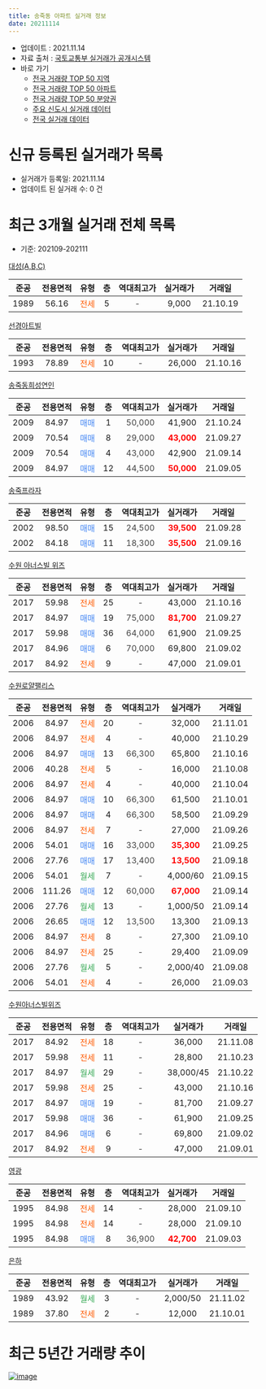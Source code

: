 ```yaml
---
title: 송죽동 아파트 실거래 정보
date: 20211114
---
```


* 업데이트 : 2021.11.14
* 자료 출처 : [국토교통부 실거래가 공개시스템](http://rt.molit.go.kr)
* 바로 가기
    * [전국 거래량 TOP 50 지역](https://apt-info.github.io/apt-trade-info/tr)
    * [전국 거래량 TOP 50 아파트](https://apt-info.github.io/apt-trade-info/ta)
    * [전국 거래량 TOP 50 분양권](https://apt-info.github.io/apt-trade-info/tb)
    * [주요 신도시 실거래 데이터](https://apt-info.github.io/apt-trade-info/newtown)
    * [전국 실거래 데이터](https://apt-info.github.io/apt-trade-info/all)



<script async src="https://pagead2.googlesyndication.com/pagead/js/adsbygoogle.js"></script>
<!-- 기본광고 -->
<ins class="adsbygoogle"
     style="display:block"
     data-ad-client="ca-pub-1142216861245946"
     data-ad-slot="4805727019"
     data-ad-format="auto"
     data-full-width-responsive="true"></ins>
<script>
     (adsbygoogle = window.adsbygoogle || []).push({});
</script>


# 신규 등록된 실거래가 목록

* 실거래가 등록일: 2021.11.14
* 업데이트 된 실거래 수: 0 건




<script async src="https://pagead2.googlesyndication.com/pagead/js/adsbygoogle.js"></script>
<!-- 기본광고 -->
<ins class="adsbygoogle"
     style="display:block"
     data-ad-client="ca-pub-1142216861245946"
     data-ad-slot="4805727019"
     data-ad-format="auto"
     data-full-width-responsive="true"></ins>
<script>
     (adsbygoogle = window.adsbygoogle || []).push({});
</script>


# 최근 3개월 실거래 전체 목록
* 기준: 202109-202111


[대성(A,B,C)](https://search.naver.com/search.naver?query=%EB%8C%80%EC%84%B1%28A%2CB%2CC%29)

|준공|전용면적|유형|층|역대최고가|실거래가|거래일|
|:---:|:---:|:---:|:---:|:---:|:---:|:---:|
|1989|56.16|<span style="color:#FF5A00">전세</span>|5|<span style="color:#444444">-</span>|9,000|21.10.19|

[선경아트빌](https://search.naver.com/search.naver?query=%EC%84%A0%EA%B2%BD%EC%95%84%ED%8A%B8%EB%B9%8C)

|준공|전용면적|유형|층|역대최고가|실거래가|거래일|
|:---:|:---:|:---:|:---:|:---:|:---:|:---:|
|1993|78.89|<span style="color:#FF5A00">전세</span>|10|<span style="color:#444444">-</span>|26,000|21.10.16|

[송죽동희성연인](https://search.naver.com/search.naver?query=%EC%86%A1%EC%A3%BD%EB%8F%99%ED%9D%AC%EC%84%B1%EC%97%B0%EC%9D%B8)

|준공|전용면적|유형|층|역대최고가|실거래가|거래일|
|:---:|:---:|:---:|:---:|:---:|:---:|:---:|
|2009|84.97|<span style="color:#4285F3">매매</span>|1|<span style="color:#444444">50,000</span>|41,900|21.10.24|
|2009|70.54|<span style="color:#4285F3">매매</span>|8|<span style="color:#444444">29,000</span>|<b><span style="color:#FF0000">43,000</span></b>|21.09.27|
|2009|70.54|<span style="color:#4285F3">매매</span>|4|<span style="color:#444444">43,000</span>|42,900|21.09.14|
|2009|84.97|<span style="color:#4285F3">매매</span>|12|<span style="color:#444444">44,500</span>|<b><span style="color:#FF0000">50,000</span></b>|21.09.05|

[송죽프라자](https://search.naver.com/search.naver?query=%EC%86%A1%EC%A3%BD%ED%94%84%EB%9D%BC%EC%9E%90)

|준공|전용면적|유형|층|역대최고가|실거래가|거래일|
|:---:|:---:|:---:|:---:|:---:|:---:|:---:|
|2002|98.50|<span style="color:#4285F3">매매</span>|15|<span style="color:#444444">24,500</span>|<b><span style="color:#FF0000">39,500</span></b>|21.09.28|
|2002|84.18|<span style="color:#4285F3">매매</span>|11|<span style="color:#444444">18,300</span>|<b><span style="color:#FF0000">35,500</span></b>|21.09.16|

[수원 아너스빌 위즈](https://search.naver.com/search.naver?query=%EC%88%98%EC%9B%90+%EC%95%84%EB%84%88%EC%8A%A4%EB%B9%8C+%EC%9C%84%EC%A6%88)

|준공|전용면적|유형|층|역대최고가|실거래가|거래일|
|:---:|:---:|:---:|:---:|:---:|:---:|:---:|
|2017|59.98|<span style="color:#FF5A00">전세</span>|25|<span style="color:#444444">-</span>|43,000|21.10.16|
|2017|84.97|<span style="color:#4285F3">매매</span>|19|<span style="color:#444444">75,000</span>|<b><span style="color:#FF0000">81,700</span></b>|21.09.27|
|2017|59.98|<span style="color:#4285F3">매매</span>|36|<span style="color:#444444">64,000</span>|61,900|21.09.25|
|2017|84.96|<span style="color:#4285F3">매매</span>|6|<span style="color:#444444">70,000</span>|69,800|21.09.02|
|2017|84.92|<span style="color:#FF5A00">전세</span>|9|<span style="color:#444444">-</span>|47,000|21.09.01|

[수원로얄팰리스](https://search.naver.com/search.naver?query=%EC%88%98%EC%9B%90%EB%A1%9C%EC%96%84%ED%8C%B0%EB%A6%AC%EC%8A%A4)

|준공|전용면적|유형|층|역대최고가|실거래가|거래일|
|:---:|:---:|:---:|:---:|:---:|:---:|:---:|
|2006|84.97|<span style="color:#FF5A00">전세</span>|20|<span style="color:#444444">-</span>|32,000|21.11.01|
|2006|84.97|<span style="color:#FF5A00">전세</span>|4|<span style="color:#444444">-</span>|40,000|21.10.29|
|2006|84.97|<span style="color:#4285F3">매매</span>|13|<span style="color:#444444">66,300</span>|65,800|21.10.16|
|2006|40.28|<span style="color:#FF5A00">전세</span>|5|<span style="color:#444444">-</span>|16,000|21.10.08|
|2006|84.97|<span style="color:#FF5A00">전세</span>|4|<span style="color:#444444">-</span>|40,000|21.10.04|
|2006|84.97|<span style="color:#4285F3">매매</span>|10|<span style="color:#444444">66,300</span>|61,500|21.10.01|
|2006|84.97|<span style="color:#4285F3">매매</span>|4|<span style="color:#444444">66,300</span>|58,500|21.09.29|
|2006|84.97|<span style="color:#FF5A00">전세</span>|7|<span style="color:#444444">-</span>|27,000|21.09.26|
|2006|54.01|<span style="color:#4285F3">매매</span>|16|<span style="color:#444444">33,000</span>|<b><span style="color:#FF0000">35,300</span></b>|21.09.25|
|2006|27.76|<span style="color:#4285F3">매매</span>|17|<span style="color:#444444">13,400</span>|<b><span style="color:#FF0000">13,500</span></b>|21.09.18|
|2006|54.01|<span style="color:#34A853">월세</span>|7|<span style="color:#444444">-</span>|4,000/60|21.09.15|
|2006|111.26|<span style="color:#4285F3">매매</span>|12|<span style="color:#444444">60,000</span>|<b><span style="color:#FF0000">67,000</span></b>|21.09.14|
|2006|27.76|<span style="color:#34A853">월세</span>|13|<span style="color:#444444">-</span>|1,000/50|21.09.14|
|2006|26.65|<span style="color:#4285F3">매매</span>|12|<span style="color:#444444">13,500</span>|13,300|21.09.13|
|2006|84.97|<span style="color:#FF5A00">전세</span>|8|<span style="color:#444444">-</span>|27,300|21.09.10|
|2006|84.97|<span style="color:#FF5A00">전세</span>|25|<span style="color:#444444">-</span>|29,400|21.09.09|
|2006|27.76|<span style="color:#34A853">월세</span>|5|<span style="color:#444444">-</span>|2,000/40|21.09.08|
|2006|54.01|<span style="color:#FF5A00">전세</span>|4|<span style="color:#444444">-</span>|26,000|21.09.03|

[수원아너스빌위즈](https://search.naver.com/search.naver?query=%EC%88%98%EC%9B%90%EC%95%84%EB%84%88%EC%8A%A4%EB%B9%8C%EC%9C%84%EC%A6%88)

|준공|전용면적|유형|층|역대최고가|실거래가|거래일|
|:---:|:---:|:---:|:---:|:---:|:---:|:---:|
|2017|84.92|<span style="color:#FF5A00">전세</span>|18|<span style="color:#444444">-</span>|36,000|21.11.08|
|2017|59.98|<span style="color:#FF5A00">전세</span>|11|<span style="color:#444444">-</span>|28,800|21.10.23|
|2017|84.97|<span style="color:#34A853">월세</span>|29|<span style="color:#444444">-</span>|38,000/45|21.10.22|
|2017|59.98|<span style="color:#FF5A00">전세</span>|25|<span style="color:#444444">-</span>|43,000|21.10.16|
|2017|84.97|<span style="color:#4285F3">매매</span>|19|<span style="color:#444444">-</span>|81,700|21.09.27|
|2017|59.98|<span style="color:#4285F3">매매</span>|36|<span style="color:#444444">-</span>|61,900|21.09.25|
|2017|84.96|<span style="color:#4285F3">매매</span>|6|<span style="color:#444444">-</span>|69,800|21.09.02|
|2017|84.92|<span style="color:#FF5A00">전세</span>|9|<span style="color:#444444">-</span>|47,000|21.09.01|

[영광](https://search.naver.com/search.naver?query=%EC%98%81%EA%B4%91)

|준공|전용면적|유형|층|역대최고가|실거래가|거래일|
|:---:|:---:|:---:|:---:|:---:|:---:|:---:|
|1995|84.98|<span style="color:#FF5A00">전세</span>|14|<span style="color:#444444">-</span>|28,000|21.09.10|
|1995|84.98|<span style="color:#FF5A00">전세</span>|14|<span style="color:#444444">-</span>|28,000|21.09.10|
|1995|84.98|<span style="color:#4285F3">매매</span>|8|<span style="color:#444444">36,900</span>|<b><span style="color:#FF0000">42,700</span></b>|21.09.03|


<script async src="https://pagead2.googlesyndication.com/pagead/js/adsbygoogle.js"></script>
<!-- 기본광고 -->
<ins class="adsbygoogle"
     style="display:block"
     data-ad-client="ca-pub-1142216861245946"
     data-ad-slot="4805727019"
     data-ad-format="auto"
     data-full-width-responsive="true"></ins>
<script>
     (adsbygoogle = window.adsbygoogle || []).push({});
</script>


[은하](https://search.naver.com/search.naver?query=%EC%9D%80%ED%95%98)

|준공|전용면적|유형|층|역대최고가|실거래가|거래일|
|:---:|:---:|:---:|:---:|:---:|:---:|:---:|
|1989|43.92|<span style="color:#34A853">월세</span>|3|<span style="color:#444444">-</span>|2,000/50|21.11.02|
|1989|37.80|<span style="color:#FF5A00">전세</span>|2|<span style="color:#444444">-</span>|12,000|21.10.01|



<script async src="https://pagead2.googlesyndication.com/pagead/js/adsbygoogle.js"></script>
<!-- 기본광고 -->
<ins class="adsbygoogle"
     style="display:block"
     data-ad-client="ca-pub-1142216861245946"
     data-ad-slot="4805727019"
     data-ad-format="auto"
     data-full-width-responsive="true"></ins>
<script>
     (adsbygoogle = window.adsbygoogle || []).push({});
</script>


# 최근 5년간 거래량 추이


<div style="width:100%;">
    <canvas id="deal_progress" height="200"></canvas>
</div>

<script>
new Chart(document.getElementById("deal_progress"), {
    type: 'line',
    data: {
        labels: ['16.01','16.02','16.03','16.04','16.05','16.06','16.07','16.08','16.09','16.10','16.11','16.12','17.01','17.02','17.03','17.04','17.05','17.06','17.07','17.08','17.09','17.10','17.11','17.12','18.01','18.02','18.03','18.04','18.05','18.06','18.07','18.08','18.09','18.10','18.11','18.12','19.01','19.02','19.03','19.04','19.05','19.06','19.07','19.08','19.09','19.10','19.11','19.12','20.01','20.02','20.03','20.04','20.05','20.06','20.07','20.08','20.09','20.10','20.11','20.12','21.01','21.02','21.03','21.04','21.05','21.06','21.07','21.08','21.09','21.10','21.11'],
        datasets: [{
            label: '매매/분양권',
            data: [11,12,13,23,17,22,18,24,29,26,33,22,16,28,32,19,29,21,20,12,7,11,12,8,15,9,18,9,11,11,10,16,10,10,12,8,13,11,13,6,12,14,11,8,13,19,30,33,45,35,8,8,8,18,17,9,8,9,6,22,15,13,25,12,8,8,15,17,17,3,0],
            borderColor: "rgba(66, 133, 243, 1)",
            backgroundColor: "rgba(66, 133, 243, 0.05)",
            borderWidth: 1,
            pointRadius: 0,
            fill: false,
            lineTension: 0
        },{
            label: '전/월세',
            data: [12,6,5,7,3,4,6,7,4,8,4,7,21,30,33,15,9,15,14,9,5,8,7,8,8,4,7,6,8,10,8,7,9,11,10,9,10,13,15,17,16,13,16,17,9,15,9,11,12,21,12,12,8,12,16,10,7,8,9,9,12,14,21,18,13,16,19,10,11,10,3],
            borderColor: "rgba(255, 90, 0, 1)",
            backgroundColor: "rgba(255, 90, 0, 0.05)",
            borderWidth: 1,
            pointRadius: 0,
            fill: false,
            lineTension: 0
        },{
            label: '합계',
            data: [23,18,18,30,20,26,24,31,33,34,37,29,37,58,65,34,38,36,34,21,12,19,19,16,23,13,25,15,19,21,18,23,19,21,22,17,23,24,28,23,28,27,27,25,22,34,39,44,57,56,20,20,16,30,33,19,15,17,15,31,27,27,46,30,21,24,34,27,28,13,3],
            borderColor: "rgba(0, 0, 0, 1)",
            backgroundColor: "rgba(0, 0, 0, 0.03)",
            borderWidth: 0.1,
            pointRadius: 0,
            fill: true,
            lineTension: 0
        }
        ]
    },
    options: {
        responsive: true,
        title: {
            display: false
        },
        tooltips: {
            mode: 'index',
            intersect: false
        },
        hover: {
            mode: 'nearest',
            intersect: true
        },
        scales: {
            xAxes: [{
                display: true,
                scaleLabel: {
                    display: true,
                    labelString: '년/월'
                }
            }],
            yAxes: [{
                display: true,
                ticks: {
                    suggestedMin: 0,
                },
                scaleLabel: {
                    display: true,
                    labelString: '실거래 수'
                }
            }]
        }
    }
});

</script>


[![image](https://apt-info.github.io/images/2020-01-03-apt-trade-info/1024x500.png)](https://play.google.com/store/apps/details?id=com.aptinfo.apttradeinfo)


